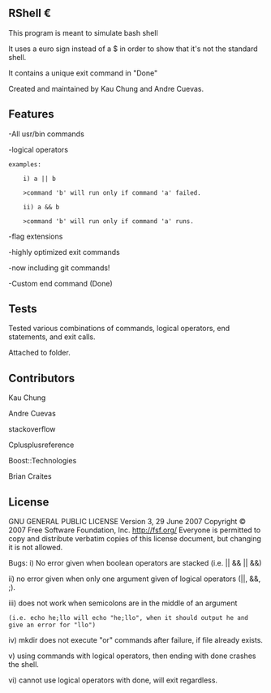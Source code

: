 ## RShell €
This program is meant to simulate bash shell

It uses a euro sign instead of a $ in order to show that it's not the standard shell.

It contains a unique exit command in "Done"

Created and maintained by Kau Chung and Andre Cuevas.

## Features
-All usr/bin commands

-logical operators

    examples:
	
        i) a || b
		
		>command 'b' will run only if command 'a' failed.
		
        ii) a && b
        
		>command 'b' will run only if command 'a' runs.
		
-flag extensions

-highly optimized exit commands

-now including git commands!

-Custom end command (Done)


## Tests
Tested various combinations of commands, logical operators, end statements, and exit calls.

Attached to folder.

## Contributors

Kau Chung

Andre Cuevas

stackoverflow

Cplusplusreference

Boost::Technologies

Brian Craites


## License


GNU GENERAL PUBLIC LICENSE
Version 3, 29 June 2007
Copyright © 2007 Free Software Foundation, Inc. <http://fsf.org/>
Everyone is permitted to copy and distribute verbatim copies of this license document, but changing it is not allowed.

Bugs: 
i) No error given when boolean operators are stacked (i.e. || && || &&)

ii) no error given when only one argument given of logical operators (||, &&, ;).

iii) does not work when semicolons are in the middle of an argument 

	(i.e. echo he;llo will echo "he;llo", when it should output he and give an error for "llo")

iv) mkdir does not execute "or" commands after failure, if file already exists.

v) using commands with logical operators, then ending with done crashes the shell.

vi) cannot use logical operators with done, will exit regardless.

